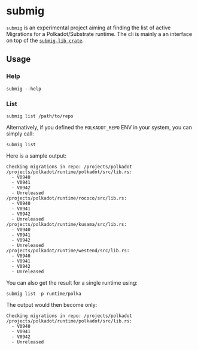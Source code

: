 # submig

`submig` is an experimental project aiming at finding the list of active Migrations for a Polkadot/Substrate runtime. The cli is mainly a an interface on top of the [`submig-lib crate`](https://crates.io/crates/submig-lib).

## Usage

### Help
```source,bash
submig --help
```

### List

```source,bash
submig list /path/to/repo
```

Alternatively, if you defined the `POLKADOT_REPO` ENV in your system, you can simply call:
```source,bash
submig list
```

Here is a sample output:
```
Checking migrations in repo: /projects/polkadot
/projects/polkadot/runtime/polkadot/src/lib.rs:
  - V0940
  - V0941
  - V0942
  - Unreleased
/projects/polkadot/runtime/rococo/src/lib.rs:
  - V0940
  - V0941
  - V0942
  - Unreleased
/projects/polkadot/runtime/kusama/src/lib.rs:
  - V0940
  - V0941
  - V0942
  - Unreleased
/projects/polkadot/runtime/westend/src/lib.rs:
  - V0940
  - V0941
  - V0942
  - Unreleased
  ```

You can also get the result for a single runtime using:
```source,bash
submig list -p runtime/polka
```

The output would then become only:
```
Checking migrations in repo: /projects/polkadot
/projects/polkadot/runtime/polkadot/src/lib.rs:
  - V0940
  - V0941
  - V0942
  - Unreleased
```
